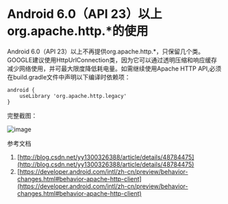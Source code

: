 # Android 6.0（API 23）以上org.apache.http.*的使用

Android 6.0（API 23）以上不再提供org.apache.http.*，只保留几个类。GOOGLE建议使用HttpUrlConnection类，因为它可以通过透明压缩和响应缓存减少网络使用，并可最大限度降低耗电量。如需继续使用Apache HTTP API,必须在build.gradle文件中声明以下编译时依赖项：
```
android {
    useLibrary 'org.apache.http.legacy'
}
```
完整截图：

![image](http://img.blog.csdn.net/20150928143049042)

参考文档

1. [http://blog.csdn.net/yy1300326388/article/details/48784475](http://blog.csdn.net/yy1300326388/article/details/48784475)
2. [https://developer.android.com/intl/zh-cn/preview/behavior-changes.html#behavior-apache-http-client](https://developer.android.com/intl/zh-cn/preview/behavior-changes.html#behavior-apache-http-client)
